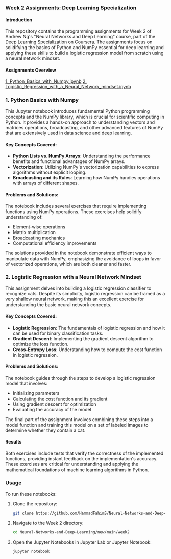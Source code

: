 ### Week 2 Assignments: Deep Learning Specialization

#### Introduction
This repository contains the programming assignments for Week 2 of Andrew Ng's "Neural Networks and Deep Learning" course, part of the Deep Learning Specialization on Coursera. The assignments focus on solidifying the basics of Python and NumPy essential for deep learning and applying these skills to build a logistic regression model from scratch using a neural network mindset.

#### Assignments Overview

[1. Python_Basics_with_Numpy.ipynb](https://github.com/HammadFahimS/Neural-Networks-and-Deep-Learning/blob/main/week2/Python_Basics_with_Numpy.ipynb)
[2. Logistic_Regression_with_a_Neural_Network_mindset.ipynb](https://github.com/HammadFahimS/Neural-Networks-and-Deep-Learning/blob/main/week2/Logistic_Regression_with_a_Neural_Network_mindset.ipynb)

### 1. Python Basics with Numpy
This Jupyter notebook introduces fundamental Python programming concepts and the NumPy library, which is crucial for scientific computing in Python. It provides a hands-on approach to understanding vectors and matrices operations, broadcasting, and other advanced features of NumPy that are extensively used in data science and deep learning.

#### Key Concepts Covered:
- **Python Lists vs. NumPy Arrays**: Understanding the performance benefits and functional advantages of NumPy arrays.
- **Vectorization**: Utilizing NumPy's vectorization capabilities to express algorithms without explicit looping.
- **Broadcasting and its Rules**: Learning how NumPy handles operations with arrays of different shapes.

#### Problems and Solutions:
The notebook includes several exercises that require implementing functions using NumPy operations. These exercises help solidify understanding of:
- Element-wise operations
- Matrix multiplication
- Broadcasting mechanics
- Computational efficiency improvements

The solutions provided in the notebook demonstrate efficient ways to manipulate data with NumPy, emphasizing the avoidance of loops in favor of vectorized operations, which are both cleaner and faster.

### 2. Logistic Regression with a Neural Network Mindset
This assignment delves into building a logistic regression classifier to recognize cats. Despite its simplicity, logistic regression can be framed as a very shallow neural network, making this an excellent exercise for understanding the basic neural network concepts.

#### Key Concepts Covered:
- **Logistic Regression**: The fundamentals of logistic regression and how it can be used for binary classification tasks.
- **Gradient Descent**: Implementing the gradient descent algorithm to optimize the loss function.
- **Cross-Entropy Loss**: Understanding how to compute the cost function in logistic regression.

#### Problems and Solutions:
The notebook guides through the steps to develop a logistic regression model that involves:
- Initializing parameters
- Calculating the cost function and its gradient
- Using gradient descent for optimization
- Evaluating the accuracy of the model

The final part of the assignment involves combining these steps into a model function and training this model on a set of labeled images to determine whether they contain a cat.

#### Results
Both exercises include tests that verify the correctness of the implemented functions, providing instant feedback on the implementation's accuracy. These exercises are critical for understanding and applying the mathematical foundations of machine learning algorithms in Python.

### Usage
To run these notebooks:
1. Clone the repository:
   ```bash
   git clone https://github.com/HammadFahimS/Neural-Networks-and-Deep-Learning/new/main/week2.git
   ```
2. Navigate to the Week 2 directory:
   ```bash
   cd Neural-Networks-and-Deep-Learning/new/main/week2
   ```
3. Open the Jupyter Notebooks in Jupyter Lab or Jupyter Notebook:
   ```bash
   jupyter notebook
   ```
